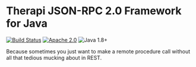 # Therapi JSON-RPC 2.0 Framework for Java

[![Build Status](https://travis-ci.org/dnault/therapi-json-rpc.svg?branch=master)](https://travis-ci.org/dnault/therapi-json-rpc)
[![Apache 2.0](https://img.shields.io/badge/license-Apache%202.0-blue.svg)](http://www.apache.org/licenses/LICENSE-2.0)
![Java 1.8+](https://img.shields.io/badge/java-1.8+-9966FF.svg)


Because sometimes you just want to make a remote procedure call without all that tedious mucking about in REST.
